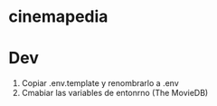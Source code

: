 # cinemapedia

# Dev

1. Copiar .env.template y renombrarlo a .env
2. Cmabiar las variables de entonrno (The MovieDB)